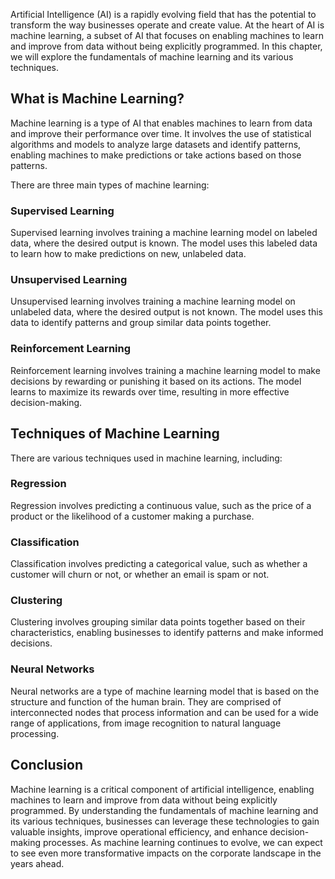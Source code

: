 
Artificial Intelligence (AI) is a rapidly evolving field that has the potential to transform the way businesses operate and create value. At the heart of AI is machine learning, a subset of AI that focuses on enabling machines to learn and improve from data without being explicitly programmed. In this chapter, we will explore the fundamentals of machine learning and its various techniques.

What is Machine Learning?
-------------------------

Machine learning is a type of AI that enables machines to learn from data and improve their performance over time. It involves the use of statistical algorithms and models to analyze large datasets and identify patterns, enabling machines to make predictions or take actions based on those patterns.

There are three main types of machine learning:

### Supervised Learning

Supervised learning involves training a machine learning model on labeled data, where the desired output is known. The model uses this labeled data to learn how to make predictions on new, unlabeled data.

### Unsupervised Learning

Unsupervised learning involves training a machine learning model on unlabeled data, where the desired output is not known. The model uses this data to identify patterns and group similar data points together.

### Reinforcement Learning

Reinforcement learning involves training a machine learning model to make decisions by rewarding or punishing it based on its actions. The model learns to maximize its rewards over time, resulting in more effective decision-making.

Techniques of Machine Learning
------------------------------

There are various techniques used in machine learning, including:

### Regression

Regression involves predicting a continuous value, such as the price of a product or the likelihood of a customer making a purchase.

### Classification

Classification involves predicting a categorical value, such as whether a customer will churn or not, or whether an email is spam or not.

### Clustering

Clustering involves grouping similar data points together based on their characteristics, enabling businesses to identify patterns and make informed decisions.

### Neural Networks

Neural networks are a type of machine learning model that is based on the structure and function of the human brain. They are comprised of interconnected nodes that process information and can be used for a wide range of applications, from image recognition to natural language processing.

Conclusion
----------

Machine learning is a critical component of artificial intelligence, enabling machines to learn and improve from data without being explicitly programmed. By understanding the fundamentals of machine learning and its various techniques, businesses can leverage these technologies to gain valuable insights, improve operational efficiency, and enhance decision-making processes. As machine learning continues to evolve, we can expect to see even more transformative impacts on the corporate landscape in the years ahead.
